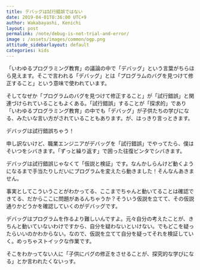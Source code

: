 ```yaml
---
title: デバッグは試行錯誤ではない
date: 2019-04-01T0:36:00 UTC+9
author: Wakabayashi, Kenichi
layout: post
permalink: /note/debug-is-not-trial-and-error/
image : /assets/images/common/ogp.png
attitude_sidebarlayout: default
categories: kids
---
```

「いわゆるプログラミング教育」の議論の中で「デバッグ」という言葉がちらほら見えます。そこで言われる「デバッグ」とは「プログラムのバグを見つけて修正すること」という意味で使われています。

そしてなぜか「プログラムのバグを見つけて修正すること」が「試行錯誤」と関連づけられていることもよくある。「試行錯誤」することが「探求的」であり「いわゆるプログラミング教育」の中でも「デバッグ」が子供たちの学びになる、みたいな言い方がされていることもあります。が、はっきり言っときます。

デバッグは試行錯誤ちゃう！

申し訳ないけど、職業エンジニアがデバッグを「試行錯誤」でやってたら、僕はそいつをシバきます。「ずっと繰り返す」で囲った往復ビンタでシバきます。

デバッグは試行錯誤じゃなくて「仮説と検証」です。なんかしらんけど動くようになるまで手当たりしだいにプログラムを変えたら動きました！そんなんあきません。

事実としてこういうことがわかってる、ここまでちゃんと動いてることは確認できてる、だからここに問題があるんちゃうか？そういう仮説を立てて、その仮説通りかどうかを確認していくのがデバッグです。

デバッグはプログラムを作るより難しいんですよ。元々自分の考えたことが、きちんと動いていないわけですから、自分を疑わないといけない。でもどこを疑ったらいいのかわからない。なので、仮説を立てて自分を疑ってそれを検証していく。めっちゃストイックな作業です。

そこをわかってない人に「子供にバグの修正をさせることが、探究的な学びになる」とか言われたくないっす。